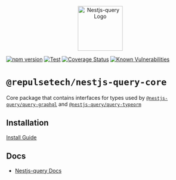 <p align="center">
  <a href="https://doug-martin.github.io/nestjs-query" target="blank"><img src="https://doug-martin.github.io/nestjs-query/img/logo.svg" width="120" alt="Nestjs-query Logo" /></a>
</p>

[![npm version](https://img.shields.io/npm/v/@repulsetech/nestjs-query-core.svg)](https://www.npmjs.org/package/@repulsetech/nestjs-query-core)
[![Test](https://github.com/doug-martin/nestjs-query/workflows/Test/badge.svg?branch=master)](https://github.com/doug-martin/nestjs-query/actions?query=workflow%3ATest+and+branch%3Amaster+)
[![Coverage Status](https://coveralls.io/repos/github/doug-martin/nestjs-query/badge.svg?branch=master)](https://coveralls.io/github/doug-martin/nestjs-query?branch=master)
[![Known Vulnerabilities](https://snyk.io/test/github/doug-martin/nestjs-query/badge.svg?targetFile=packages/core/package.json)](https://snyk.io/test/github/doug-martin/nestjs-query?targetFile=packages/core/package.json)

# `@repulsetech/nestjs-query-core`

Core package that contains interfaces for types used by [`@nestjs-query/query-graphql`](../query-graphql) and [`@nestjs-query/query-typeorm`](../query-typeorm)

## Installation

[Install Guide](https://doug-martin.github.io/nestjs-query/docs/introduction/install)

## Docs

- [Nestjs-query Docs](https://doug-martin.github.io/nestjs-query/docs/introduction/getting-started)
